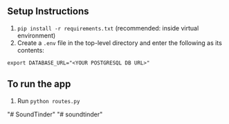 ## Setup Instructions
1. `pip install -r requirements.txt` (recommended: inside virtual environment)
2. Create a `.env` file in the top-level directory and enter the following as its contents:
```
export DATABASE_URL="<YOUR POSTGRESQL DB URL>"
```


## To run the app
1. Run `python routes.py`

"# SoundTinder" 
"# soundtinder" 
